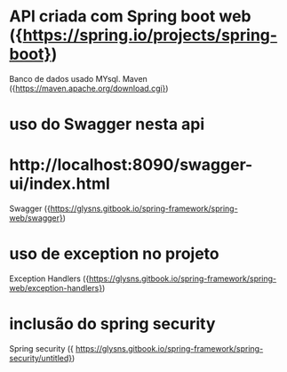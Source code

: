 # API criada com Spring boot web ({https://spring.io/projects/spring-boot})
Banco de dados usado MYsql.
Maven ({https://maven.apache.org/download.cgi})

# uso do Swagger nesta api
# http://localhost:8090/swagger-ui/index.html
Swagger ({https://glysns.gitbook.io/spring-framework/spring-web/swagger})

# uso de exception no projeto
Exception Handlers ({https://glysns.gitbook.io/spring-framework/spring-web/exception-handlers})

# inclusão do spring security
Spring security ({ https://glysns.gitbook.io/spring-framework/spring-security/untitled})


